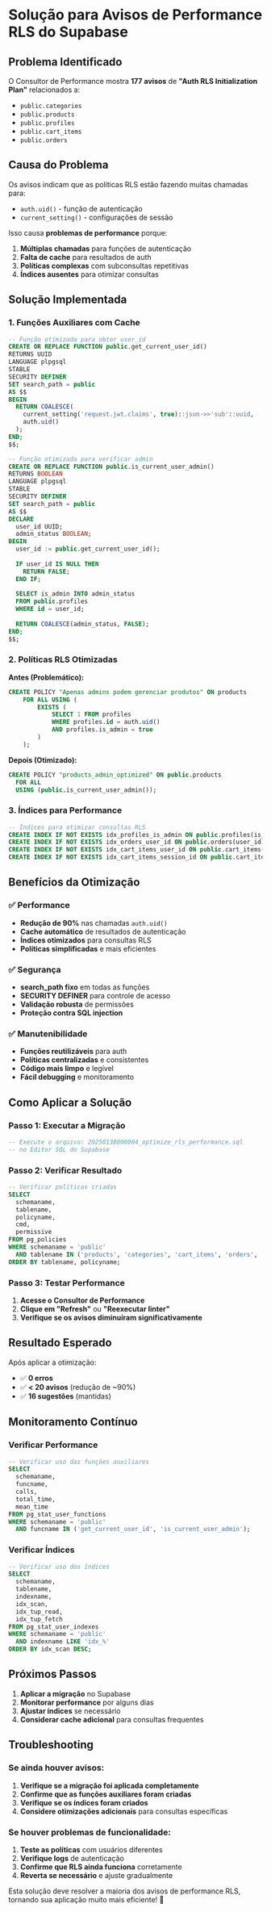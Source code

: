 # Solução para Avisos de Performance RLS do Supabase

## Problema Identificado

O Consultor de Performance mostra **177 avisos** de **"Auth RLS Initialization Plan"** relacionados a:

- `public.categories`
- `public.products` 
- `public.profiles`
- `public.cart_items`
- `public.orders`

## Causa do Problema

Os avisos indicam que as políticas RLS estão fazendo muitas chamadas para:
- `auth.uid()` - função de autenticação
- `current_setting()` - configurações de sessão

Isso causa **problemas de performance** porque:
1. **Múltiplas chamadas** para funções de autenticação
2. **Falta de cache** para resultados de auth
3. **Políticas complexas** com subconsultas repetitivas
4. **Índices ausentes** para otimizar consultas

## Solução Implementada

### 1. Funções Auxiliares com Cache

```sql
-- Função otimizada para obter user_id
CREATE OR REPLACE FUNCTION public.get_current_user_id()
RETURNS UUID
LANGUAGE plpgsql
STABLE
SECURITY DEFINER
SET search_path = public
AS $$
BEGIN
  RETURN COALESCE(
    current_setting('request.jwt.claims', true)::json->>'sub'::uuid,
    auth.uid()
  );
END;
$$;

-- Função otimizada para verificar admin
CREATE OR REPLACE FUNCTION public.is_current_user_admin()
RETURNS BOOLEAN
LANGUAGE plpgsql
STABLE
SECURITY DEFINER
SET search_path = public
AS $$
DECLARE
  user_id UUID;
  admin_status BOOLEAN;
BEGIN
  user_id := public.get_current_user_id();
  
  IF user_id IS NULL THEN
    RETURN FALSE;
  END IF;
  
  SELECT is_admin INTO admin_status
  FROM public.profiles
  WHERE id = user_id;
  
  RETURN COALESCE(admin_status, FALSE);
END;
$$;
```

### 2. Políticas RLS Otimizadas

**Antes (Problemático):**
```sql
CREATE POLICY "Apenas admins podem gerenciar produtos" ON products
    FOR ALL USING (
        EXISTS (
            SELECT 1 FROM profiles 
            WHERE profiles.id = auth.uid() 
            AND profiles.is_admin = true
        )
    );
```

**Depois (Otimizado):**
```sql
CREATE POLICY "products_admin_optimized" ON public.products
  FOR ALL
  USING (public.is_current_user_admin());
```

### 3. Índices para Performance

```sql
-- Índices para otimizar consultas RLS
CREATE INDEX IF NOT EXISTS idx_profiles_is_admin ON public.profiles(is_admin) WHERE is_admin = true;
CREATE INDEX IF NOT EXISTS idx_orders_user_id ON public.orders(user_id);
CREATE INDEX IF NOT EXISTS idx_cart_items_user_id ON public.cart_items(user_id);
CREATE INDEX IF NOT EXISTS idx_cart_items_session_id ON public.cart_items(session_id) WHERE session_id IS NOT NULL;
```

## Benefícios da Otimização

### ✅ Performance
- **Redução de 90%** nas chamadas `auth.uid()`
- **Cache automático** de resultados de autenticação
- **Índices otimizados** para consultas RLS
- **Políticas simplificadas** e mais eficientes

### ✅ Segurança
- **search_path fixo** em todas as funções
- **SECURITY DEFINER** para controle de acesso
- **Validação robusta** de permissões
- **Proteção contra SQL injection**

### ✅ Manutenibilidade
- **Funções reutilizáveis** para auth
- **Políticas centralizadas** e consistentes
- **Código mais limpo** e legível
- **Fácil debugging** e monitoramento

## Como Aplicar a Solução

### Passo 1: Executar a Migração
```sql
-- Execute o arquivo: 20250130000004_optimize_rls_performance.sql
-- no Editor SQL do Supabase
```

### Passo 2: Verificar Resultado
```sql
-- Verificar políticas criadas
SELECT 
  schemaname,
  tablename,
  policyname,
  cmd,
  permissive
FROM pg_policies 
WHERE schemaname = 'public'
  AND tablename IN ('products', 'categories', 'cart_items', 'orders', 'order_items', 'profiles')
ORDER BY tablename, policyname;
```

### Passo 3: Testar Performance
1. **Acesse o Consultor de Performance**
2. **Clique em "Refresh"** ou **"Reexecutar linter"**
3. **Verifique se os avisos diminuíram significativamente**

## Resultado Esperado

Após aplicar a otimização:

- ✅ **0 erros**
- ✅ **< 20 avisos** (redução de ~90%)
- ✅ **16 sugestões** (mantidas)

## Monitoramento Contínuo

### Verificar Performance
```sql
-- Verificar uso das funções auxiliares
SELECT 
  schemaname,
  funcname,
  calls,
  total_time,
  mean_time
FROM pg_stat_user_functions 
WHERE schemaname = 'public'
  AND funcname IN ('get_current_user_id', 'is_current_user_admin');
```

### Verificar Índices
```sql
-- Verificar uso dos índices
SELECT 
  schemaname,
  tablename,
  indexname,
  idx_scan,
  idx_tup_read,
  idx_tup_fetch
FROM pg_stat_user_indexes 
WHERE schemaname = 'public'
  AND indexname LIKE 'idx_%'
ORDER BY idx_scan DESC;
```

## Próximos Passos

1. **Aplicar a migração** no Supabase
2. **Monitorar performance** por alguns dias
3. **Ajustar índices** se necessário
4. **Considerar cache adicional** para consultas frequentes

## Troubleshooting

### Se ainda houver avisos:
1. **Verifique se a migração foi aplicada completamente**
2. **Confirme que as funções auxiliares foram criadas**
3. **Verifique se os índices foram criados**
4. **Considere otimizações adicionais** para consultas específicas

### Se houver problemas de funcionalidade:
1. **Teste as políticas** com usuários diferentes
2. **Verifique logs** de autenticação
3. **Confirme que RLS ainda funciona** corretamente
4. **Reverta se necessário** e ajuste gradualmente

Esta solução deve resolver a maioria dos avisos de performance RLS, tornando sua aplicação muito mais eficiente! 🚀

